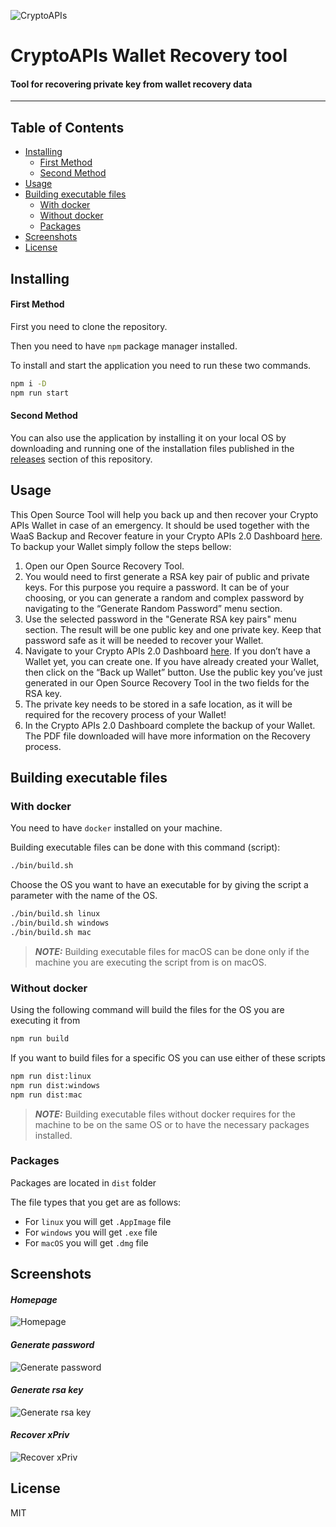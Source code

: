 ![CryptoAPIs](./src/resources/images/logo.svg?raw=true)

# CryptoAPIs Wallet Recovery tool

#### Tool for recovering private key from wallet recovery data

***

## Table of Contents

- [Installing](#installing)
  - [First Method](#first-method)
  - [Second Method](#second-method)
- [Usage](#usage)
- [Building executable files](#building-executable-files)
    - [With docker](#with-docker)
    - [Without docker](#without-docker)
    - [Packages](#packages)
- [Screenshots](#screenshots)
- [License](#license)

## Installing

#### First Method

First you need to clone the repository.

Then you need to have `npm` package manager installed.

To install and start the application you need to run these two commands.

```bash
npm i -D
npm run start
```

#### Second Method

You can also use the application by installing it on your local OS by downloading and running one of the installation files published in the [releases](https://github.com/Crypto-APIs/wallet-recovery-tool/releases) section of this repository.

## Usage

This Open Source Tool will help you back up and then recover your Crypto APIs Wallet in case of an emergency. It should be used together with the WaaS Backup and Recover feature in your Crypto APIs 2.0 Dashboard [here](https://my.cryptoapis.io/wallets).
To backup your Wallet simply follow the steps bellow:

1. Open our Open Source Recovery Tool.
2. You would need to first generate a RSA key pair of public and private keys. For this purpose you require a password. It can be of your choosing, or you can generate a random and complex password by navigating to the “Generate Random Password” menu section.
3. Use the selected password in the "Generate RSA key pairs" menu section. The result will be one public key and one private key. Keep that password safe as it will be needed to recover your Wallet.
4. Navigate to your Crypto APIs 2.0 Dashboard [here](https://my.cryptoapis.io/wallets). If you don’t have a Wallet yet, you can create one. If you have already created your Wallet, then click on the “Back up Wallet” button. Use the public key you’ve just generated in our Open Source Recovery Tool in the two fields for the RSA key.
5. The private key needs to be stored in a safe location, as it will be required for the recovery process of your Wallet!
6. In the Crypto APIs 2.0 Dashboard complete the backup of your Wallet. The PDF file downloaded will have more information on the Recovery process.

## Building executable files

### With docker

You need to have `docker` installed on your machine.

Building executable files can be done with this command (script):

```bash
./bin/build.sh
```

Choose the OS you want to have an executable for by giving the script a parameter with the name of the OS.

```bash
./bin/build.sh linux
./bin/build.sh windows
./bin/build.sh mac
```

> **_NOTE:_** Building executable files for macOS can be done only if the machine you are executing the script from is on macOS.

### Without docker

Using the following command will build the files for the OS you are executing it from

```bash
npm run build
```

If you want to build files for a specific OS you can use either of these scripts

```bash
npm run dist:linux
npm run dist:windows
npm run dist:mac
```

> **_NOTE:_** Building executable files without docker requires for the machine to be on the same OS or to have the necessary packages installed.

### Packages

Packages are located in `dist` folder

The file types that you get are as follows:
- For `linux` you will get `.AppImage` file
- For `windows` you will get `.exe` file
- For `macOS` you will get `.dmg` file

## Screenshots

#### *Homepage*
![Homepage](./screenshots/screenshot-recovery-tool-home.png?raw=true)

#### *Generate password*
![Generate password](./screenshots/screenshot-recovery-tool-generate-random-password.png?raw=true)

#### *Generate rsa key*
![Generate rsa key](./screenshots/screenshot-recovery-tool-rsa-private-key.png?raw=true)

#### *Recover xPriv*
![Recover xPriv](./screenshots/screenshot-recovery-tool-recover-xpriv.png?raw=true)

## License

MIT